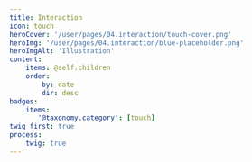 ```yaml
---
title: Interaction
icon: touch
heroCover: '/user/pages/04.interaction/touch-cover.png'
heroImg: '/user/pages/04.interaction/blue-placeholder.png'
heroImgAlt: 'Illustration'
content:
    items: @self.children
    order:
        by: date
        dir: desc
badges:
    items:
       '@taxonomy.category': [touch]
twig_first: true
process:
    twig: true
---
```

